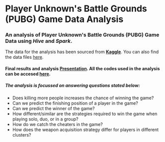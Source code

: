 # Player Unknown's Battle Grounds (PUBG) Game Data Analysis 

### An analysis of Player Unknown's Battle Grounds (PUBG) Game Data using **_Hive_** and **_Spark_**.

The data for the analysis has been sourced from **[Kaggle](https://www.kaggle.com/c/pubg-finish-placement-prediction)**. You can also find the data files [here](https://github.com/harshbg/PUBG/tree/master/Data).

#### Final results and analysis [Presentation](https://github.com/harshbg/PUBG/blob/master/Big%20Data%20Project%20-%20Group%207-%20Final.pdf). All the codes used in the analysis can be accesed [here](https://github.com/harshbg/PUBG/tree/master/Code).


##### The analysis is focussed on answering questions stated below: 

  * Does killing more people increases the chance of winning the game?
  * Can we predict the finishing position of a player in the game?
  * Can we predict the winner of the game?
  * How different/similar are the strategies required to win the game when playing solo, duo, or in a group?
  * How do we catch the cheaters in the game?
  * How does the weapon acquisition strategy differ for players in different clusters?

